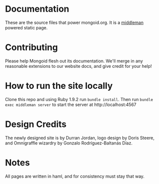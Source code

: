 # Documentation

These are the source files that power mongoid.org. It is a
[middleman](https://github.com/tdreyno/middleman) powered static page.

# Contributing

Please help Mongoid flesh out its documentation. We'll merge in any reasonable
extensions to our website docs, and give credit for your help!

# How to run the site locally

Clone this repo and using Ruby 1.9.2 run `bundle install`. Then
run `bundle exec middleman server` to start the server at http://localhost:4567

# Design Credits

The newly designed site is by Durran Jordan, logo design by Doris Steere, and
Omnigraffle wizardry by Gonzalo Rodríguez-Baltanás Díaz.

# Notes

All pages are written in haml, and for consistency must stay that way.
